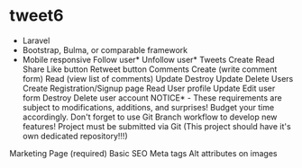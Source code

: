 # tweet6

- Laravel
- Bootstrap, Bulma, or comparable framework
- Mobile responsive
Follow user*
Unfollow user*
Tweets
Create
Read
Share
Like button
Retweet button
Comments
Create (write comment form)
Read (view list of comments)
Update
Destroy
Update
Delete
Users
Create
Registration/Signup page
Read
User profile
Update
Edit user form
Destroy
Delete user account
NOTICE* - These requirements are subject to modifications, additions, and surprises! Budget your time accordingly.  Don't forget to use Git Branch workflow to develop new features!  Project must be submitted via Git (This project should have it's own dedicated repository!!!)
 
Marketing Page (required)
Basic SEO
Meta tags
Alt attributes on images
<title>
Proper use of <h#> heading tags
Well formatted written page content.
The marketing page should persuade me to want to use your Tweeter application.  Tell me about features, benefits, and why I should use your platform!
 
Single-page scroller layout
Examples & inspiration: https://www.intechnic.com/blog/60-beautiful-examples-of-one-page-website-design-inspirations/
 (Links to an external site.)
Links to an external site.
 
 
Utilize ScrollMagic or a comparable JavaScript library to animate page elements as scrolling occurs
http://scrollmagic.io/
 (Links to an external site.)
Links to an external site.
 
Example: https://www.kitkat.com/android/#/techspec
 (Links to an external site.)
Links to an external site.
 
 
Utilize Bulma or Bootstrap 4 CSS Library (JS library optional if using Bootstrap)
https://getbootstrap.com/
 (Links to an external site.)
Links to an external site.
 
https://bulma.io/
 (Links to an external site.)
Links to an external site.


 
Fully mobile responsive (from phone to desktop size)
 
No pre-made templates allowed for this one. Build from scratch.  
 
 
Tweeter additions (required):
Complete list of personalized feedback items that you received after part 1.
 
GIF Comments
Your Vue Giphy Search module must be integrated in to Tweeter
Users should be able to make comments that use GIF images instead of text.
 
AJAX Like button
Use AJAX to update the like count in the database
Update the displayed like count without a refresh
Be able to "unlike" as well
There should be a visual indication that you have liked a post.  
 
Paginate Tweets (on feed and anywhere else they are displayed)
See: https://laravel.com/docs/5.6/pagination
 (Links to an external site.)
Links to an external site.
 
Note! If you choose to infinite scrolling, then traditional pagination is not required, and you will receive an additional 5% bonus.    
 
Bonus Tweeter ideas (5% each unless otherwise indicated):
Nested comments
User can reply directly to another users comment
You only need to go "1 level deep".  Like Facebook comments!
 
Share URL's (with preview)
Example: url-preview-example.PNG
 
Login with Socialite (10%)


See: https://developers.facebook.com/docs/facebook-login/
 (Links to an external site.)
Links to an external site.
 
 
Show a "profile card" when hovering a username
Utilize AJAX to pull profile information from the database
Display that information (name, profile, etc...)
See Facebook & Twitter for examples of this
 
Search (10%, 5% for each)
Search by username and/or email
Search by hashtags (only if implementing hashtags too)
 
Infinite scroll


Use AJAX to continuously load Tweets when the user scrolls down
Example: www.facebook.com
 (Links to an external site.)
Links to an external site.
 
 
Re-tweeting
If you re-tweet something, you must give attribution to the author
Link back to the original tweet
 
Notification system (10%)
Someone likes your tweet
Someone follows you
Someone comments on your Tweet
Someone replies to your comment
 
Hashtagging (10%)
What's trending
Hashtags in Tweets must be clickable, and show a list of related Tweets
 
Private messaging (10%)
One to one private messages
Maintain an "inbox" of messages
 
Tweet using an uploaded photo (5%)
 
Comment using an uploaded photo (5%)
We could easily refactor our GIF comments a little bit to implement this!
